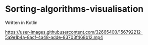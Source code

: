 # Sorting-algorithms-visualisation
Written in Kotlin

https://user-images.githubusercontent.com/32665400/156792212-5a9e1b4a-8acf-4a48-adde-83703f468b12.mp4
